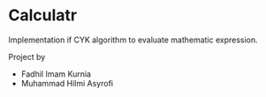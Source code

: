 # Calculatr
Implementation if CYK algorithm to evaluate mathematic expression. 

Project by 
- Fadhil Imam Kurnia
- Muhammad Hilmi Asyrofi
